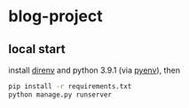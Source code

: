 # blog-project

## local start
install [direnv](https://github.com/direnv/direnv) and python 3.9.1 (via [pyenv](https://github.com/pyenv/pyenv)), then
```Bash
pip install -r requirements.txt
python manage.py runserver
```
